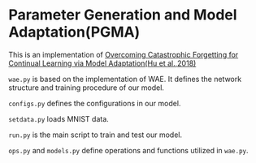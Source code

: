 # Parameter Generation and Model Adaptation(PGMA)

This is an implementation of [Overcoming Catastrophic Forgetting for Continual Learning via Model Adaptation(Hu et al.,2018)](https://openreview.net/forum?id=ryGvcoA5YX)

`wae.py` is based on the implementation of WAE. It defines the network structure and training procedure of our model.

`configs.py` defines the configurations in our model.

`setdata.py` loads MNIST data.

`run.py` is the main script to train and test our model.

`ops.py` and `models.py` define operations and functions utilized in `wae.py`.
